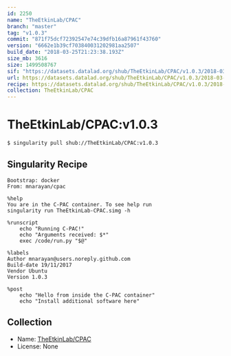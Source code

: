```yaml
---
id: 2250
name: "TheEtkinLab/CPAC"
branch: "master"
tag: "v1.0.3"
commit: "871f75dcf72392547e74c39dfb16a87961f43760"
version: "6662e1b39cf703840031202981aa2507"
build_date: "2018-03-25T21:23:38.193Z"
size_mb: 3616
size: 1499508767
sif: "https://datasets.datalad.org/shub/TheEtkinLab/CPAC/v1.0.3/2018-03-25-871f75dc-6662e1b3/6662e1b39cf703840031202981aa2507.simg"
url: https://datasets.datalad.org/shub/TheEtkinLab/CPAC/v1.0.3/2018-03-25-871f75dc-6662e1b3/
recipe: https://datasets.datalad.org/shub/TheEtkinLab/CPAC/v1.0.3/2018-03-25-871f75dc-6662e1b3/Singularity
collection: TheEtkinLab/CPAC
---
```


# TheEtkinLab/CPAC:v1.0.3

```bash
$ singularity pull shub://TheEtkinLab/CPAC:v1.0.3
```

## Singularity Recipe

```singularity
Bootstrap: docker
From: mnarayan/cpac

%help
You are in the C-PAC container. To see help run
singularity run TheEtkinLab-CPAC.simg -h

%runscript
    echo "Running C-PAC!"
    echo "Arguments received: $*"
    exec /code/run.py "$@"

%labels
Author mnarayan@users.noreply.github.com
Build-date 19/11/2017
Vendor Ubuntu
Version 1.0.3

%post
    echo "Hello from inside the C-PAC container"
    echo "Install additional software here"
```

## Collection

 - Name: [TheEtkinLab/CPAC](https://github.com/TheEtkinLab/CPAC)
 - License: None

